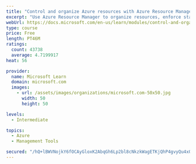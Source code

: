 ```yaml
---
title: "Control and organize Azure resources with Azure Resource Manager"
excerpt: "Use Azure Resource Manager to organize resources, enforce standards, and protect critical assets from deletion."
webUrl: https://docs.microsoft.com/en-us/learn/modules/control-and-organize-with-azure-resource-manager/
type: course
price: Free
length: PT46M
ratings:
  count: 43738
  average: 4.7199917
heat: 56

provider:
  name: Microsoft Learn
  domain: microsoft.com
  images:
    - url: /assets/images/organizations/microsoft.com-50x50.jpg
      width: 50
      height: 50

levels:
  - Intermediate

topics:
  - Azure
  - Management Tools

secured: "/hQ+lBWVNojkY6fOCAyGloxK2AbqGh6Lp2bl8cNkzkWagETKjQhP4gvyQu4xOzjYOmFFeEdrisBk1l0Q7tmR9aCST+mAFepNUdI1F9sCvEI4Tf2gjb54YCzbIvrfJBuRDVkaByB5HDycgAt9rQOb28Xy02s2UhIApwP8wg4Dx8cmfCI6SR5LiNJdPfXY0fIHR6KCX+KELRnQZrrnum+0ufGXXWQGHKfCK+2syPUyYswDHrIBxv8UszZt1fjvRCXlkiq/RPtsXHd/fZgYSRXl6+L6661HLCFMwicpteKJTp43EpHOJ3Ch6CPTd95wbEtN4i7h57Vru7yAefT3LIPo6RWiAzp7cKCAxc9doUDpknj3XvATQVhYjmU2TmzS9uj9Z/QLJo3ln/uDKS9LuCPmuysnZDeMfBKc0AR2kah5v8K7UQrcBYkVACsl7qQ230lM;U/r0yuBnI9dPeG+uKr1SLw=="
---
```


